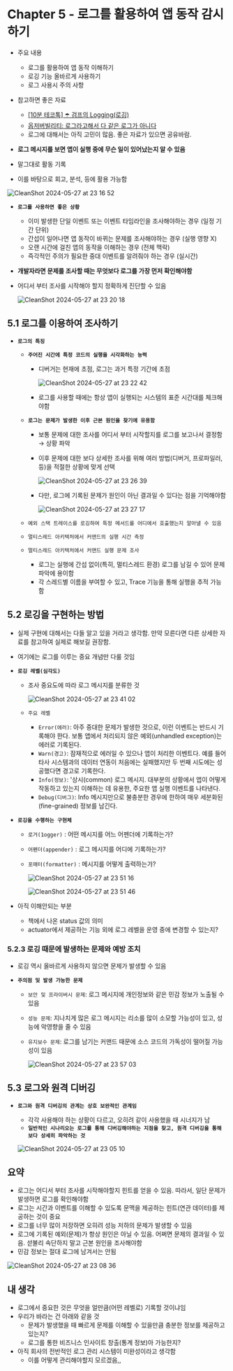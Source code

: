 # Chapter 5 - 로그를 활용하여 앱 동작 감시하기
- 주요 내용
  - 로그를 활용하여 앱 동작 이해하기
  - 로깅 기능 올바르게 사용하기
  - 로그 사용시 주의 사항
  
- 참고하면 좋은 자료
  - [[10분 테코톡] ☂️ 검프의 Logging(로깅)](https://youtu.be/1MD5xbwznlI?si=c4rWVgpyfCEN7k2y)
  - [옵저버빌리티: 로그라고해서 다 같은 로그가 아니다](https://netmarble.engineering/observability-logging-b/)
  - 로그에 대해서는 아직 고민이 많음. 좋은 자료가 있으면 공유바람.

- **로그 메시지를 보면 앱이 실행 중에 무슨 일이 있어났는지 알 수 있음**
 - 말그대로 활동 기록
 - 이를 바탕으로 회고, 분석, 등에 활용 가능함

  ![CleanShot 2024-05-27 at 23 16 52](https://github.com/Deep-Dive-Study/troubleshooting-java/assets/99165624/f0b4ab89-43ed-4617-8dd5-f04d15b21c0e)

- **`로그를 사용하면 좋은 상황`**
  - 이미 발생한 단일 이벤트 또는 이벤트 타임라인을 조사해야하는 경우 (일정 기간 단위)
  - 간섭이 일어나면 앱 동작이 바뀌는 문제를 조사해야하는 경우 (실행 영향 X)
  - 오랜 시간에 걸친 앱의 동작을 이해하는 경우 (전체 맥락)
  - 즉각적인 주의가 필요한 중대 이벤트를 알려줘야 하는 경우 (실시간)

- **개발자라면 문제를 조사할 때는 무엇보다 로그를 가장 먼저 확인해야함**
 - 어디서 부터 조사를 시작해야 할지 정확하게 진단할 수 있음

   ![CleanShot 2024-05-27 at 23 20 18](https://github.com/Deep-Dive-Study/troubleshooting-java/assets/99165624/fbb8c375-e0d0-4b02-ab50-746c8f91318c)

## 5.1 로그를 이용하여 조사하기
- **`로그의 특징`**
  - **`주어진 시간에 특정 코드의 실행을 시각화하는 능력`**
    - 디버거는 현재에 초점, 로그는 과거 특정 기간에 초점

      ![CleanShot 2024-05-27 at 23 22 42](https://github.com/Deep-Dive-Study/troubleshooting-java/assets/99165624/103ae5bd-cef9-46e4-b15a-400f15ea2b38)

    - 로그를 사용할 때에는 항상 앱이 실행되는 시스템의 표준 시간대를 체크해야함

  - **`로그는 문제가 발생한 이후 근본 원인을 찾기에 유용함`**
    - 보통 문제에 대한 조사를 어디서 부터 시작할지를 로그를 보고나서 결정함 → 상황 파악
    - 이후 문제에 대한 보다 상세한 조사를 위해 여러 방법(디버거, 프로파일러, 등)을 적절한 상황에 맞게 선택

      ![CleanShot 2024-05-27 at 23 26 39](https://github.com/Deep-Dive-Study/troubleshooting-java/assets/99165624/58d45058-17e5-4495-bda6-eb0054ccc583)

    - 다만, 로그에 기록된 문제가 원인이 아닌 결과일 수 있다는 점을 기억해야함

      ![CleanShot 2024-05-27 at 23 27 17](https://github.com/Deep-Dive-Study/troubleshooting-java/assets/99165624/e812267e-33d2-4ba5-99d2-ccf5cc30331f)

  - `예외 스택 트레이스를 로깅하여 특정 메서드를 어디에서 호출했는지 알아낼 수 있음`
  - `멀티스레드 아키텍처에서 커맨드의 실행 시간 측정`
  - `멀티스레드 아키텍처에서 커맨드 실행 문제 조사`
    - 로그는 실행에 간섭 없이(특히, 멀티스레드 환경) 로그를 남길 수 있어 문제 파악에 용이함
    - 각 스레드별 이름을 부여할 수 있고, Trace 기능을 통해 실행을 추적 가능함  

## 5.2 로깅을 구현하는 방법
- 실제 구현에 대해서는 다들 알고 있을 거라고 생각함. 만약 모른다면 다른 상세한 자료를 참고하여 실제로 해보길 권장함.
- 여기에는 로그를 이루는 중요 개념만 다룰 것임
  
- **`로깅 레벨(심각도)`**
  - 조사 중요도에 따라 로그 메시지를 분류한 것

    ![CleanShot 2024-05-27 at 23 41 02](https://github.com/Deep-Dive-Study/troubleshooting-java/assets/99165624/49c04181-8c46-4858-b38f-0c4f7fbc877e)

  - `주요 레벨`
    - `Error(에러)`: 아주 중대한 문제가 발생한 것으로, 이런 이벤트는 반드시 기록해야 한다. 보통 앱에서 처리되지 않은 예외(unhandled exception)는 에러로 기록된다.
    - `Warn(경고)`: 잠재적으로 에러일 수 있으나 앱이 처리한 이벤트다. 예를 들어 타사 시스템과의 데이터 연동이 처음에는 실패했지만 두 번째 시도에는 성공했다면 경고로 기록한다.
    - `Info(정보)`: '상시(common) 로그 메시지. 대부분의 상황에서 앱이 어떻게 작동하고 있는지 이해하는 데 유용한, 주요한 앱 실행 이벤트를 나타낸다.
    - `Debug(디버그)`: Info 메시지만으로 불충분한 경우에 한하여 매우 세분화된(fine-grained) 정보를 남긴다. 

- **`로깅을 수행하는 구현체`**
  - `로거(1ogger)` : 어떤 메시지를 어느 어펜더에 기록하는가?
  - `어펜더(appender)` : 로그 메시지를 어디에 기록하는가?
  - `포매터(formatter)` : 메시지를 어떻게 출력하는가?

    ![CleanShot 2024-05-27 at 23 51 16](https://github.com/Deep-Dive-Study/troubleshooting-java/assets/99165624/18ce1ec5-46a9-42c1-9a6b-dd17c7e557c1)

    ![CleanShot 2024-05-27 at 23 51 46](https://github.com/Deep-Dive-Study/troubleshooting-java/assets/99165624/dea9624b-17bf-4fa5-befc-14927915347b)

- 아직 이해안되는 부분
  - 책에서 나온 status 값의 의미
  - actuator에서 제공하는 기능 외에 로그 레벨을 운영 중에 변경할 수 있는지? 

### 5.2.3 로깅 때문에 발생하는 문제와 예방 조치
- 로깅 역시 올바르게 사용하지 않으면 문제가 발생할 수 있음

- **`주의점 및 발생 가능한 문제`**
  - `보안 및 프라이버시 문제`: 로그 메시지에 개인정보와 같은 민감 정보가 노출될 수 있음
  - `성능 문제`: 지나치게 많은 로그 메시지는 리소를 많이 소모할 가능성이 있고, 성능에 악영향을 줄 수 있음
  - `유지보수 문제`: 로그를 남기는 커맨드 때문에 소스 코드의 가독성이 떨어질 가능성이 있음 

    ![CleanShot 2024-05-27 at 23 57 03](https://github.com/Deep-Dive-Study/troubleshooting-java/assets/99165624/586c7421-93d6-47f0-8399-cd44771a3f85)

## 5.3 로그와 원격 디버깅
- **`로그와 원격 디버깅의 관계는 상호 보완적인 관계임`**
  - 각각 사용해야 하는 상황이 다르고, 오히려 같이 사용했을 때 시너지가 남
  - **`일반적인 시나리오는 로그를 통해 디버깅해야하는 지점을 찾고, 원격 디버깅을 통해 보다 상세히 파악하는 것`**

  ![CleanShot 2024-05-27 at 23 05 10](https://github.com/Deep-Dive-Study/troubleshooting-java/assets/99165624/d18142d4-326d-4bb5-b6e0-0b440ed2967d)

## 요약
  - 로그는 어디서 부터 조사를 시작해야할지 힌트를 얻을 수 있음. 따라서, 일단 문제가 발생하면 로그를 확인해야함 
  - 로그는 시간과 이벤트를 이해할 수 있도록 문맥을 제공하는 힌트(연관 데이터)를 제공하는 것이 중요
  - 로그를 너무 많이 저장하면 오히려 성능 저하의 문제가 발생할 수 있음
  - 로그에 기록된 예외(문제)가 항상 원인은 아닐 수 있음. 어쩌면 문제의 결과일 수 있음. 섣불리 속단하지 말고 근본 원인을 조사해야함
  - 민감 정보는 절대 로그에 남겨서는 안됨

  ![CleanShot 2024-05-27 at 23 08 36](https://github.com/Deep-Dive-Study/troubleshooting-java/assets/99165624/ad46607c-4e02-4089-b326-0a92fe61eb7e)

## 내 생각
  - 로그에서 중요한 것은 무엇을 얼만큼(어떤 레벨로) 기록할 것이냐임
  - 우리가 바라는 건 아래와 같을 것
    - 문제가 발생했을 때 빠르게 문제를 이해할 수 있을만큼 충분한 정보를 제공하고 있는지?
    - 로그를 통한 비즈니스 인사이트 창출(통계 정보)아 가능한지? 
  - 아직 회사의 전반적인 로그 관리 시스템이 미완성이라고 생각함
    - 이를 어떻게 관리해야할지 모르겠음,, 
